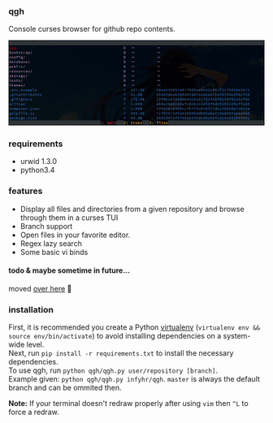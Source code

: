 ### qgh
Console curses browser for github repo contents.

![Screenshot](https://raw.githubusercontent.com/infyhr/qgh/master/screenshot.png "Screenshot")

### requirements
* urwid 1.3.0
* python3.4

### features
* Display all files and directories from a given repository and browse through them in a curses TUI
* Branch support
* Open files in your favorite editor.
* Regex lazy search
* Some basic vi binds

#### todo & maybe sometime in future...
moved [over here](https://github.com/infyhr/qgh/issues?utf8=%E2%9C%93&q=is%3Aopen+is%3Aissue+label%3Aenhancement) :eyes:

### installation
First, it is recommended you create a Python [virtualenv](https://virtualenv.pypa.io/en/latest/index.html) (`virtualenv env && source env/bin/activate`) to avoid installing dependencies on a system-wide level.  
Next, run `pip install -r requirements.txt` to install the necessary dependencies.  
To use qgh, run `python qgh/qgh.py user/repository [branch]`.  
Example given: `python qgh/qgh.py infyhr/qgh`. `master` is always the default branch and can be ommited then.  

**Note:** If your terminal doesn't redraw properly after using `vim` then `^L` to force a redraw.
